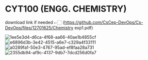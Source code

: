 # CYT100 (ENGG. CHEMISTRY)

download link if needed 👉🏻 (https://github.com/CsCep-DevOps/Cs-DevOps/files/12701625/Chemistry exp1.pdf)

![1ee5e3d4-d6ca-4f68-aa66-40ae1b4855cf](https://github.com/CsCep-DevOps/Cs-DevOps/assets/145749590/26142e42-37c2-4a63-a93e-a62b2c6879de)
![e6896d3b-3e42-4515-a6e7-c329a4f33111](https://github.com/CsCep-DevOps/Cs-DevOps/assets/145749590/548df7ae-b2e4-4e8c-97d3-8d94057faff6)
![a0289fa1-50e3-4767-95ad-ef8faa28a731](https://github.com/CsCep-DevOps/Cs-DevOps/assets/145749590/bea934ad-7867-41d5-acaa-76fe1e54eb06)
![2355db94-af9c-4137-9db7-7dcd256d0fa7](https://github.com/CsCep-DevOps/Cs-DevOps/assets/145749590/e684fdbe-9101-4d67-84fd-a14ea3ed6193)
